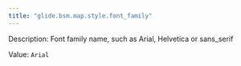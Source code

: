 ```yaml
---
title: "glide.bsm.map.style.font_family"
---
```


Description: Font family name, such as Arial, Helvetica or sans_serif

Value: `Arial`